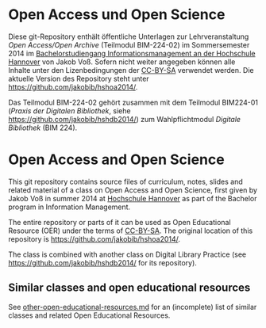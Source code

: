 # Open Access und Open Science

Diese git-Repository enthält öffentliche Unterlagen zur Lehrveranstaltung
*Open Access/Open Archive* (Teilmodul BIM-224-02) im Sommersemester 2014 im
[Bachelorstudiengang Informationsmanagement an der Hochschule
Hannover](http://f3.hs-hannover.de/studium/bachelor/informationsmanagement/)
von Jakob Voß. Sofern nicht weiter angegeben können alle Inhalte unter den
Lizenbedingungen der [CC-BY-SA](http://creativecommons.org/licenses/by-sa/3.0/)
verwendet werden.  Die aktuelle Version des Repository steht unter
<https://github.com/jakobib/hshoa2014/>.

Das Teilmodul BIM-224-02 gehört zusammen mit dem Teilmodul BIM224-01 (*Praxis 
der Digitalen Bibliothek*, siehe <https://github.com/jakobib/hshdb2014/>) zum
Wahlpflichtmodul *Digitale Bibliothek* (BIM 224).

# Open Access and Open Science

This git repository contains source files of curriculum, notes, slides and
related material of a class on Open Access and Open Science, first given by
Jakob Voß in summer 2014 at [Hochschule Hannover](http://www.hs-hannover.de/)
as part of the Bachelor program in Information Management.

The entire repository or parts of it can be used as Open Educational Resource
(OER) under the terms of [CC-BY-SA](http://creativecommons.org/licenses/by-sa/3.0/).
The original location of this repository is <https://github.com/jakobib/hshoa2014/>.

The class is combined with another class on Digital Library Practice
(see <https://github.com/jakobib/hshdb2014/> for its repository).

## Similar classes and open educational resources

See [other-open-educational-resources.md](other-open-educational-resources.md)
for an (incomplete) list of similar classes and related Open Educational
Resources.

